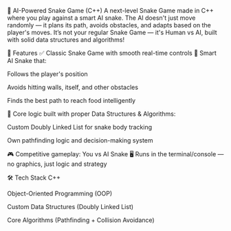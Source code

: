 🐉 AI-Powered Snake Game (C++)
A next-level Snake Game made in C++ where you play against a smart AI snake. The AI doesn't just move randomly — it plans its path, avoids obstacles, and adapts based on the player's moves. It’s not your regular Snake Game — it's Human vs AI, built with solid data structures and algorithms!

🚀 Features
✅ Classic Snake Game with smooth real-time controls
🧠 Smart AI Snake that:

Follows the player's position

Avoids hitting walls, itself, and other obstacles

Finds the best path to reach food intelligently

🧩 Core logic built with proper Data Structures & Algorithms:

Custom Doubly Linked List for snake body tracking

Own pathfinding logic and decision-making system

🎮 Competitive gameplay: You vs AI Snake
🖥️ Runs in the terminal/console — no graphics, just logic and strategy

🛠️ Tech Stack
C++

Object-Oriented Programming (OOP)

Custom Data Structures (Doubly Linked List)

Core Algorithms (Pathfinding + Collision Avoidance)

